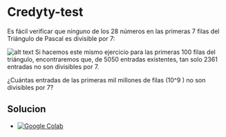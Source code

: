# Credyty-test
Es fácil verificar que ninguno de los 28 números en las primeras 7 filas del Triángulo de
Pascal es divisible por 7:

![alt text](http://www.livescience.com/images/i/000/076/728/original/pascal-triangle.jpg?interpolation=lanczos-none&downsize=*:1000)
Si hacemos este mismo ejercicio para las primeras 100 filas del triángulo, encontraremos
que, de 5050 entradas existentes, tan solo 2361 entradas no son divisibles por 7.

¿Cuántas entradas de las primeras mil millones de filas (10^9 ) no son divisibles por 7?

## Solucion
- [![Google Colab](https://colab.research.google.com/assets/colab-badge.svg)](https://colab.research.google.com/drive/1ezZx6U_HDWpMx_OvUqwSsJBQkm6YIdWI)



